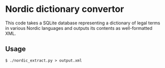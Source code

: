 
Nordic dictionary convertor
===========================

This code takes a SQLite database representing a dictionary of legal terms
in various Nordic languages and outputs its contents as well-formatted XML.

Usage
-----

    $ ./nordic_extract.py > output.xml

